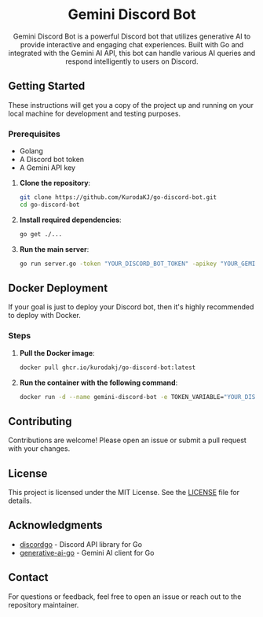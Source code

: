 <h1 align="center">Gemini Discord Bot</h1>

<p align="center">
  Gemini Discord Bot is a powerful Discord bot that utilizes generative AI to provide interactive and engaging chat experiences. Built with Go and integrated with the Gemini AI API, this bot can handle various AI queries and respond intelligently to users on Discord.
</p>

## Getting Started

These instructions will get you a copy of the project up and running on your local machine for development and testing purposes.

### Prerequisites

- Golang
- A Discord bot token
- A Gemini API key

1. **Clone the repository**:

      ```sh
      git clone https://github.com/KurodaKJ/go-discord-bot.git
      cd go-discord-bot
      ```

2. **Install required dependencies**:

      ```sh
      go get ./...
      ```

3. **Run the main server**:

      ```sh
      go run server.go -token "YOUR_DISCORD_BOT_TOKEN" -apikey "YOUR_GEMINI_API_KEY" -system-instruction "YOUR_CUSTOM_INSTRUCTION"
      ```

## Docker Deployment

If your goal is just to deploy your Discord bot, then it's highly recommended to deploy with Docker.

### Steps

1. **Pull the Docker image**:

      ```sh
      docker pull ghcr.io/kurodakj/go-discord-bot:latest
      ```

2. **Run the container with the following command**:

      ```sh
      docker run -d --name gemini-discord-bot -e TOKEN_VARIABLE="YOUR_DISCORD_TOKEN" -e API_KEY_VARIABLE="YOUR_GEMINI_API_KEY" -e SYSTEM_INSTRUCTION_VARIABLE="YOUR_CUSTOM_INSTRUCTION" gemini-discord-bot
      ```

## Contributing

Contributions are welcome! Please open an issue or submit a pull request with your changes.

## License

This project is licensed under the MIT License. See the [LICENSE](LICENSE) file for details.

## Acknowledgments

- [discordgo](https://github.com/bwmarrin/discordgo) - Discord API library for Go
- [generative-ai-go](https://github.com/google/generative-ai-go) - Gemini AI client for Go

## Contact

For questions or feedback, feel free to open an issue or reach out to the repository maintainer.
